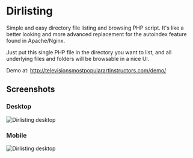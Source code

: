 Dirlisting
==========

Simple and easy directory file listing and browsing PHP script. It's
like a better looking and more advanced replacement for the autoindex
feature found in Apache/Nginx.

Just put this single PHP file in the directory you want to list, and all
underlying files and folders will be browsable in a nice UI.

Demo at: http://televisionsmostpopularartinstructors.com/demo/

## Screenshots

### Desktop

![Dirlisting desktop](https://raw.githubusercontent.com/gitaarik/dirlisting/master/screenshot_desktop.png)

### Mobile

![Dirlisting desktop](https://raw.githubusercontent.com/gitaarik/dirlisting/master/screenshot_mobile.png)
